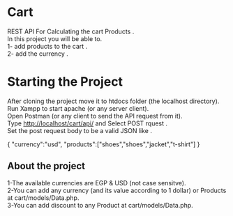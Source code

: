 # Cart
REST API For Calculating the cart Products .<br />
In this project you will be able to.<br />
1- add products to the cart .<br />
2- add the currency .<br />

# Starting the Project

After cloning the project move it to htdocs folder (the localhost directory).<br />
Run Xampp to start apache (or any server client).<br />
Open Postman (or any client to send the API request from it). <br />
Type [http://localhost/cart/api/](http://localhost/cart/api/) and  Select POST rquest .<br />
Set the post request body to be a valid JSON like .<br />

{
    "currency":"usd",
    "products":["shoes","shoes","jacket","t-shirt"]
}
<br />
## About the project

1-The available currencies are EGP & USD (not case sensitve).<br />
2-You can add any currency (and its value according to 1 dollar) or Products at cart/models/Data.php.<br />
3-You can add discount to any Product at cart/models/Data.php.<br />